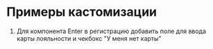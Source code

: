 # Примеры кастомизации

1.  Для компонента Enter в регистрацию добавить поле для ввода карты лояльности и чекбокс "У меня нет карты"